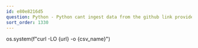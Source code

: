 ```yaml
---
id: e80e8216d5
question: Python - Python cant ingest data from the github link provided using curl
sort_order: 1330
---
```


os.system(f"curl -LO {url} -o {csv_name}")

